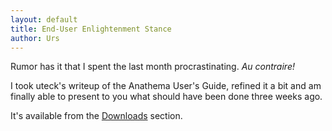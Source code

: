 ```yaml
---
layout: default
title: End-User Enlightenment Stance
author: Urs
---
```


<p>Rumor has it that I spent the last month procrastinating. <i>Au contraire!</i></p>
<p>I took uteck's writeup of the Anathema User's Guide, refined it a bit and am finally able to present to you what should have been done three weeks ago.</p>
<p>It's available from the <a href="/downloads">Downloads</a> section.</p>